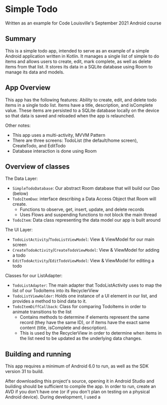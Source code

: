 # Simple Todo

Written as an example for Code Louisville's September 2021 Android course

## Summary

This is a simple todo app, intended to serve as an example of a simple Android application written
in Kotlin. It manages a single list of simple to do items and allows users to create, edit, mark
complete, as well as delete items from that list. It stores its data in a SQLite database using
Room to manage its data and models.

## App Overview

This app has the following features: Ability to create, edit, and delete todo items in a single todo
list. Items have a title, description, and isComplete value. These items are persisted to a SQLite
database locally on the device so that data is saved and reloaded when the app is relaunched.

Other notes:
 * This app uses a multi-activity, MVVM Pattern
 * There are three screens: TodoList (the default/home screen), CreateTodo, and EditTodo
 * Database interaction is done using Room

## Overview of classes

The Data Layer:

 * `SimpleTodoDatabase`: Our abstract Room database that will build our Dao (below)
 * `TodoItemDao`: interface describing a Data Access Object that Room will create.
   - Functions to observe, get, insert, update, and delete records
   - Uses Flows and suspending functions to not block the main thread
 * `TodoItem`: Data class representing the data model our app is built around

The UI Layer:
 * `TodoListActivity`/`TodoListViewModel`: View & ViewModel for our main screen
 * `CreateTodoActivity`/`CreateTodoViewModel`: View & ViewModel for adding a todo
 * `EditTodoActivity`/`EditTodoViewModel`: View & ViewModel for editing a todo

Classes for our ListAdapter:
 * `TodoListAdapter`: The main adapter that TodoListActivity uses to map the list of our TodoItems
   into its RecyclerView
 * `TodoListViewHolder`: Holds one instance of a UI element in our list, and provides a method to
   bind data to it.
 * `TodoItemDiffCallback`: Class for comparing TodoItems in order to animate transitions to the list
   - Contains methods to determine if elements represent the same record (they have the same ID), or
     if items have the exact same content (title, isComplete and description).
   - This is used by the RecyclerView in order to determine when items in the list need to be
     updated as the underlying data changes.

## Building and running

This app requires a minimum of Android 6.0 to run, as well as the SDK version 31 to build.

After downloading this project's source, opening it in Android Studio and building should be
sufficient to compile the app. In order to run, create an AVD if you don't have one (or if you don't
plan on testing on a physical Android device). During development, I used a